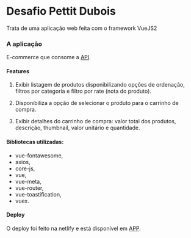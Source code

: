 # Desafio Pettit Dubois

Trata de uma aplicação web feita com o framework VueJS2  

### A aplicação

E-commerce que consome a [API](https://fakestoreapi.com/). 


#### Features

1) Exibir listagem de produtos disponibilizando opções de ordenação, filtros por categoria e filtro por rate (nota do produto).
   
2) Disponibiliza a opção de selecionar o produto para o carrinho de compra.

3) Exibir detalhes do carrinho de compra: valor total dos produtos, descrição, thumbnail, valor unitário e quantidade.

#### Bibliotecas utilizadas: 

-  vue-fontawesome,
-  axios,
-  core-js,
-  vue,
-  vue-meta,
-  vue-router,
-  vue-toastification,
-  vuex.

#### Deploy

O deploy foi feito na netlify e está disponível em [APP](https://fakestoreapi.com/).
